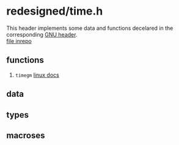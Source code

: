 # redesigned/time.h  
  
This header implements some data and functions decelared in the corresponding 
[GNU header](https://pubs.opengroup.org/onlinepubs/7908799/xsh/time.h.html).  
[file inrepo](../../include/wlac4/redesigned/time.h)  
  
  
## functions 
  
 1.  ``timegm``  [linux docs](https://linux.die.net/man/3/timegm)  
  
  
## data  
  
   
  
## types  
  
  
  
## macroses  
  
    
